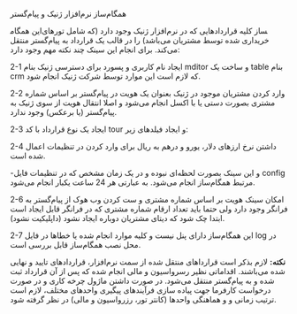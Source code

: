 همگام‌‍‌ساز نرم‌افزار ژنیک و پیام‌گستر

این همگام‎ساز کلیه قراردادهایی که در نرم‌افزار ژنیک وجود دارد (که شامل تورهای خریداری شده توسط مشتریان می‌باشد) را در قالب یک قرارداد به پیام‌گستر منتقل می‌کند. برای انجام این سینک چند نکته مهم وجود دارد: 

2-1 ایجاد نام کاربری و پسورد برای دسترسی ژنیک بنام mditor و ساخت یک table بنام crm که لازم است این موارد توسط شرکت ژنیک انجام شود.

2-2  وارد کردن مشتریان موجود در ژنیک بعنوان یک هویت در پیام‌گستر بر اساس شماره مشتری بصورت دستی یا با اکسل انجام می‌شود و اصلا انتقال هویت از سوی ژنیک به پیام‌گستر (یا برعکس) وجود ندارد.

2-3  ایجاد یک نوع قرارداد با کد tour و ایجاد فیلدهای زیر:

 

2-4	  داشتن نرخ ارزهای دلار، یورو و درهم به ریال برای وارد کردن در تنظیمات اعمال شده است.

‌-و	  این سینک بصورت لحظه‌ای نبوده و در یک زمان مشخص که در تنظیمات فایل config مرتبط همگام‌ساز انجام می‌شود. به عبارتی هر 24 ساعت یکبار انجام می‌شود.

2-6	امکان سینک هویت بر اساس شماره مشتری و ست کردن وب هوک از پیام‌گستر به فرانگر وجود دارد ولی حتما باید تعداد ارقام شماره مشتری که در فرانگر قابل ایجاد است ابتدا چک شود که دیتای مشتریان دوباره ایجاد نشود (داپلیکیت نشود). 

2-7	این همگام‌ساز دارای پنل نیست و کلیه موارد انجام شده یا خطاها در فایل log در محل نصب همگام‌ساز قابل بررسی است.

**نکته:** لازم بذکر است قرارداهای منتقل شده از سمت نرم‌افزار، قراردادهای تایید و نهایی شده می‌باشند. اقداماتی نظیر رسرواسیون و مالی انجام شده که پس از آن قرارداد ثبت شده و به پیام‌گستر منتقل می‌شود.  در صورت داشتن ماژول چرخه کاری و در صورت درخواست کارفرما جهت پیاده سازی فرآیندهای پیگیری‌ واحدهای مختلف، لازم است ترتیب زمانی و و هماهنگی واحدها (کانتر تور، رزرواسیون و مالی) در نظر گرفته شود.
